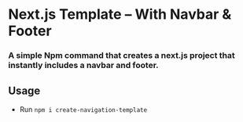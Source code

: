 # Next.js Template – With Navbar & Footer
### A simple Npm command that creates a next.js project that instantly includes a navbar and footer.

## Usage
- Run ``` npm i create-navigation-template ```
